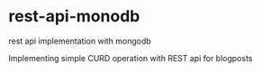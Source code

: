 # rest-api-monodb
rest api implementation with mongodb 

Implementing simple CURD operation with REST api for blogposts
